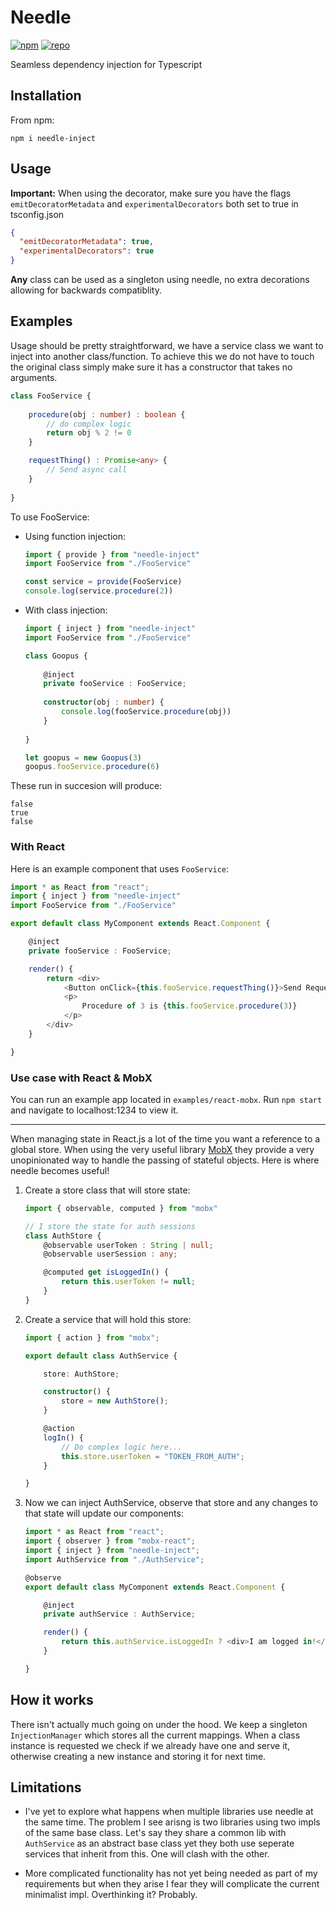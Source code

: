 # Needle

[![npm](https://img.shields.io/npm/v/needle-inject.svg)](https://www.npmjs.com/package/needle-inject) [![repo](https://img.shields.io/badge/repo-gitlab-green.svg)](https://gitlab.com/09jwater/Needle)

Seamless dependency injection for Typescript

## Installation

From npm:

```commandline
npm i needle-inject
```

## Usage

**Important:** When using the decorator, make sure you have the flags `emitDecoratorMetadata` and `experimentalDecorators` both set to true in tsconfig.json

```json
{
  "emitDecoratorMetadata": true,
  "experimentalDecorators": true
}
```

**Any** class can be used as a singleton using needle, no extra decorations allowing for backwards compatiblity.

## Examples

Usage should be pretty straightforward, we have a service class we want to inject into another class/function. To achieve this we do not have to touch the original class simply make sure it has a constructor that takes no arguments.

```typescript
class FooService {
    
    procedure(obj : number) : boolean {
        // do complex logic
        return obj % 2 != 0 
    }

    requestThing() : Promise<any> {
        // Send async call
    }
    
}
```

To use FooService:

- Using function injection:

    ```typescript
    import { provide } from "needle-inject"
    import FooService from "./FooService"

    const service = provide(FooService)
    console.log(service.procedure(2))
    ```
    
- With class injection:

    ```typescript
    import { inject } from "needle-inject"
    import FooService from "./FooService"

    class Goopus {
        
        @inject
        private fooService : FooService;
        
        constructor(obj : number) {
            console.log(fooService.procedure(obj))
        }
        
    }

    let goopus = new Goopus(3)
    goopus.fooService.procedure(6)
    ```

These run in succesion will produce:

```
false
true
false
```

### With React

Here is an example component that uses `FooService`:

```typescript
import * as React from "react";
import { inject } from "needle-inject"
import FooService from "./FooService"

export default class MyComponent extends React.Component {

    @inject
    private fooService : FooService;

    render() {
        return <div>
            <Button onClick={this.fooService.requestThing()}>Send Request</Button>
            <p>
                Procedure of 3 is {this.fooService.procedure(3)}
            </p>
        </div>
    }

}
```

### Use case with React & MobX

You can run an example app located in `examples/react-mobx`. Run `npm start` and navigate to localhost:1234 to view it.

---

When managing state in React.js a lot of the time you want a reference to a global store. When using the very useful library [MobX](https://github.com/mobxjs/mobx) they provide a very unopinionated way to handle the passing of stateful objects. Here is where needle becomes useful!

1. Create a store class that will store state:

    ```typescript
    import { observable, computed } from "mobx"

    // I store the state for auth sessions
    class AuthStore {
        @observable userToken : String | null;
        @observable userSession : any;

        @computed get isLoggedIn() {
            return this.userToken != null;
        }
    }
    ```

2. Create a service that will hold this store:

    ```typescript
    import { action } from "mobx";

    export default class AuthService {

        store: AuthStore;

        constructor() {
            store = new AuthStore();
        }

        @action
        logIn() {
            // Do complex logic here...
            this.store.userToken = "TOKEN_FROM_AUTH";
        }

    }
    ```

3. Now we can inject AuthService, observe that store and any changes to that state will update our components:

    ```typescript
    import * as React from "react";
    import { observer } from "mobx-react";
    import { inject } from "needle-inject";
    import AuthService from "./AuthService";

    @observe
    export default class MyComponent extends React.Component {

        @inject
        private authService : AuthService;

        render() {
            return this.authService.isLoggedIn ? <div>I am logged in!</div> : <a href="/login">Login?</a>;
        }

    }
    ```

## How it works

There isn't actually much going on under the hood. We keep a singleton `InjectionManager` which stores all the current mappings. When a class instance is requested we check if we already have one and serve it, otherwise creating a new instance and storing it for next time.

## Limitations

- I've yet to explore what happens when multiple libraries use needle at the same time. The problem I see arisng is two libraries using two impls of the same base class. Let's say they share a common lib with `AuthService` as an abstract base class yet they both use seperate services that inherit from this. One will clash with the other.

- More complicated functionality has not yet being needed as part of my requirements but when they arise I fear they will complicate the current minimalist impl. Overthinking it? Probably.